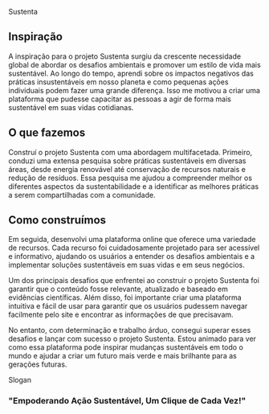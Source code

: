 Sustenta
<h2>Inspiração</h2>
<p>A inspiração para o projeto Sustenta surgiu da crescente necessidade global de abordar os desafios ambientais e promover um estilo de vida mais sustentável. Ao longo do tempo, aprendi sobre os impactos negativos das práticas insustentáveis ​​em nosso planeta e como pequenas ações individuais podem fazer uma grande diferença. Isso me motivou a criar uma plataforma que pudesse capacitar as pessoas a agir de forma mais sustentável em suas vidas cotidianas.</p>
<h2>O que fazemos</h2>
<p>Construí o projeto Sustenta com uma abordagem multifacetada. Primeiro, conduzi uma extensa pesquisa sobre práticas sustentáveis ​​em diversas áreas, desde energia renovável até conservação de recursos naturais e redução de resíduos. Essa pesquisa me ajudou a compreender melhor os diferentes aspectos da sustentabilidade e a identificar as melhores práticas a serem compartilhadas com a comunidade.</p>
<h2>Como construímos</h2>
<p>Em seguida, desenvolvi uma plataforma online que oferece uma variedade de recursos. Cada recurso foi cuidadosamente projetado para ser acessível e informativo, ajudando os usuários a entender os desafios ambientais e a implementar soluções sustentáveis ​​em suas vidas e em seus negócios.</p>
<p>Um dos principais desafios que enfrentei ao construir o projeto Sustenta foi garantir que o conteúdo fosse relevante, atualizado e baseado em evidências científicas. Além disso, foi importante criar uma plataforma intuitiva e fácil de usar para garantir que os usuários pudessem navegar facilmente pelo site e encontrar as informações de que precisavam.</p>
<p>No entanto, com determinação e trabalho árduo, consegui superar esses desafios e lançar com sucesso o projeto Sustenta. Estou animado para ver como essa plataforma pode inspirar mudanças sustentáveis ​​em todo o mundo e ajudar a criar um futuro mais verde e mais brilhante para as gerações futuras.</p>
Slogan
<h3>"Empoderando Ação Sustentável, Um Clique de Cada Vez!"</h3>
